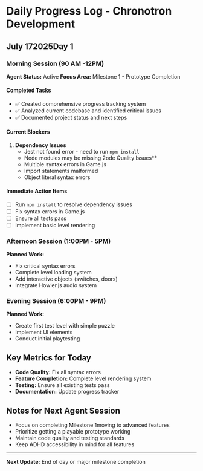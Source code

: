 # Daily Progress Log - Chronotron Development

## July 172025Day 1

### Morning Session (90 AM -12PM)
**Agent Status:** Active
**Focus Area:** Milestone 1 - Prototype Completion

#### Completed Tasks
- ✅ Created comprehensive progress tracking system
- ✅ Analyzed current codebase and identified critical issues
- ✅ Documented project status and next steps

#### Current Blockers
1. **Dependency Issues**
   - Jest not found error - need to run `npm install`
   - Node modules may be missing
2ode Quality Issues**
   - Multiple syntax errors in Game.js
   - Import statements malformed
   - Object literal syntax errors

#### Immediate Action Items
- [ ] Run `npm install` to resolve dependency issues
- [ ] Fix syntax errors in Game.js
- [ ] Ensure all tests pass
- [ ] Implement basic level rendering

### Afternoon Session (1:00PM - 5PM)
**Planned Work:**
- Fix critical syntax errors
- Complete level loading system
- Add interactive objects (switches, doors)
- Integrate Howler.js audio system

### Evening Session (6:00PM - 9PM)
**Planned Work:**
- Create first test level with simple puzzle
- Implement UI elements
- Conduct initial playtesting

## Key Metrics for Today
- **Code Quality:** Fix all syntax errors
- **Feature Completion:** Complete level rendering system
- **Testing:** Ensure all existing tests pass
- **Documentation:** Update progress tracker

## Notes for Next Agent Session
- Focus on completing Milestone 1moving to advanced features
- Prioritize getting a playable prototype working
- Maintain code quality and testing standards
- Keep ADHD accessibility in mind for all features

---
**Next Update:** End of day or major milestone completion